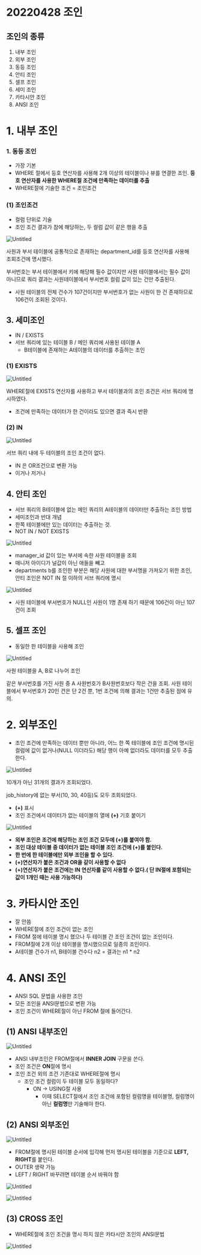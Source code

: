 # 20220428 조인

## 조인의 종류

1. 내부 조인
2. 외부 조인
3. 동등 조인
4. 안티 조인
5. 셀프 조인
6. 세미 조인
7. 카타시안 조인
8. ANSI 조인

# 1. 내부 조인

### 1. 동등 조인

- 가장 기본
- WHERE 절에서 등호 연산자를 사용해 2개 이상의 테이블이나 뷰를 연결한 조인. **등호 연산자를 사용한 WHERE절 조건에 만족하는 데이터를 추출**
- WHERE절에 기술한 조건 = 조인조건

### (1) 조인조건

- 컬럼 단위로 기술
- 조인 조건 결과가 참에 해당하는, 두 컬럼 값이 같은 행을 추출

![Untitled](/images/20220428_JOIN/Untitled.png)

사원과 부서 테이블에 공통적으로 존재하는 department_id를 등호 연산자를 사용해 조회조건에 명시했다.

부서번호는 부서 테이블에서 키에 해당해 필수 값이지만 사원 테이블에서는 필수 값이 아니므로 쿼리 결과는 사원테이블에서 부서번호 컬럼 값이 있는 건만 추출된다.

- 사원 테이블의 전체 건수가 107건이지만 부서번호가 없는 사원이 한 건 존재하므로 106건이 조회된 것이다.

## 3. 세미조인

- IN / EXISTS
- 서브 쿼리에 있는 테이블 B / 메인 쿼리에 사용된 테이블 A
    - B테이블에 존재하는 A테이블의 데이터를 추출하는 조인

### (1) EXISTS

![Untitled](/images/20220428_JOIN/Untitled%201.png)

WHERE절에 EXISTS 연산자를 사용하고 부서 테이블과의 조인 조건은 서브 쿼리에 명시하였다.

- 조건에 만족하는 데이터가 한 건이라도 있으면 결과 즉시 반환

### (2) IN

![Untitled](/images/20220428_JOIN/Untitled%202.png)

서브 쿼리 내에 두 테이블의 조인 조건이 없다.

- IN 은 OR조건으로 변환 가능
- 이거나 저거나

## 4. 안티 조인

- 서브 쿼리의 B테이블에 없는 메인 쿼리의 A테이블의 데이터만 추출하는 조인 방법
- 세미조인과 반대 개념
- 한쪽 테이블에만 있는 데이터는 추출하는 것.
- NOT IN / NOT EXISTS

![Untitled](/images/20220428_JOIN/Untitled%203.png)

- manager_id 값이 있는 부서에 속한 사원 테이블을 조회
- 매니저 아이디가 널값이 아닌 애들을 빼고
- departments b를 조인한 부분은 해당 사원에 대한 부서명을 가져오기 위한 조인, 안티 조인은 NOT IN 절 이하의 서브 쿼리에 명시

![Untitled](/images/20220428_JOIN/Untitled%204.png)

- 사원 테이블에 부서번호가 NULL인 사원이 1명 존재 하기 때문에 106건이 아닌 107건이 조회

## 5. 셀프 조인

- 동일한 한 테이블을 사용해 조인

![Untitled](/images/20220428_JOIN/Untitled%205.png)

사원 테이블을 A, B로 나누어 조인

같은 부서번호를 가진 사원 중 A 사원번호가 B사원번호보다 작은 건을 조회. 사원 테이블에서 부서번호가 20인 건은 단 2건 뿐, 1번 조건에 의해 결과는 1건만 추출된 점에 유의.

# 2. 외부조인

- 조인 조건에 만족하는 데이터 뿐만 아니라, 어느 한 쪽 테이블에 조인 조건에 명시된 컬럼에 값이 없거나(NULL 이더라도) 해당 행이 아예 없더라도 데이터를 모두 추출한다.

![Untitled](/images/20220428_JOIN/Untitled%206.png)

10개가 아닌 31개의 결과가 조회되었다.

job_history에 없는 부서(10, 30, 40등)도 모두 조회되었다.

- **(+)** 표시
- 조인 조건에서 데이터가 없는 테이블의 열에 **(+)** 기호 붙이기

![Untitled](/images/20220428_JOIN/Untitled%207.png)

- **외부 조인은 조건에 해당하는 조인 조건 모두에 (+)를 붙여야 함.**
- **조인 대상 테이블 중 데이터가 없는 테이블 조인 조건에 (+)를 붙인다.**
- **한 번에 한 테이블에만 외부 조인을 할 수 있다.**
- **(+)연산자가 붙은 조건과 OR을 같이 사용할 수 없다**
- **(+)연산자가 붙은 조건에는 IN 연산자를 같이 사용할 수 없다.( 단 IN절에 포함되는 값이 1개인 때는 사용 가능하다)**

# 3. 카타시안 조인

- 잘 안씀
- WHERE절에 조인 조건이 없는 조인
- FROM 절에 테이블 명시 했으나 두 테이블 간 조인 조건이 없는 조인이다.
- FROM절에 2개 이상 테이블을 명시했으므로 일종의 조인이다.
- A테이블 건수가 n1, B테이블 건수다 n2 = 결과는 n1 * n2

# 4. ANSI 조인

- ANSI SQL 문법을 사용한 조인
- 모든 조인을 ANSI문법으로 변환 가능
- 조인 조건이 WHERE절이 아닌 FROM 절에 들어간다.

## (1) ANSI 내부조인

![Untitled](/images/20220428_JOIN/Untitled%208.png)

- ANSI 내부조인은 FROM절에서 **INNER JOIN** 구문을 쓴다.
- 조인 조건은 **ON**절에 명시
- 조인 조건 외의 조건 기존대로 WHERE절에 명시
    - 조인 조건 컬럼이 두 테이블 모두 동일하다?
        - ON → USING절 사용
            - 이때 SELECT절에서 조인 조건에 포함된 컬럼명을 테이블명, 컬럼명이 아닌 **컬럼명**만 기술해야 한다.

## (2) ANSI 외부조인

![Untitled](/images/20220428_JOIN/Untitled%209.png)

- FROM절에 명시된 테이블 순서에 입각해 먼저 명시된 테이블을 기준으로 **LEFT, RIGHT**를 붙인다.
- OUTER 생략 가능
- LEFT / RIGHT 바꾸려면 테이블 순서 바꿔야 함

![Untitled](/images/20220428_JOIN/Untitled%2010.png)

![Untitled](/images/20220428_JOIN/Untitled%2011.png)

## (3) CROSS 조인

- WHERE절에 조인 조건을 명시 하지 않은 카타시안 조인의 ANSI문법

![Untitled](/images/20220428_JOIN/Untitled%2012.png)